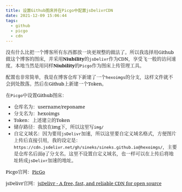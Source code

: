 ```yaml
---
title: 设置Github图床并在Picgo中配置jsDelivrCDN
date: 2021-12-09 15:06:44
tags:
  - github
  - picgo
  - cdn
---
```


<style>
  /* 设置整个页面的字体 */
  html, body, .markdown-body {
    font-family:'Noto Serif', 'Noto Serif CJK SC', 'Noto Serif CJK', 'Source Han Serif SC', ‘Source Han Serif’, source-han-serif-sc, serif;
    font-size: 15px;
  }
</style>

没有什么比把一个博客所有东西都放一块更规整的做法了。所以我选择用Github做这个博客的图床，并采用**Niubility**的`jsDelivr`作为CDN，享受飞一般的访问速度。本地当然是用同样**Niubility**的`Picgo`作为图床上传管理工具。

配置也非常简单，我是在博客仓库下新建了一个`hexoimgs`的分支，这样文件就不会到处散落。然后在Github上新建一个Token。

在`Picgo`中设置Github图床：
- 仓库名为：username/reponame
- 分支名为：hexoimgs
- Token：上述建立的Token
- 储存路径：我放在img下，所以这里写`img/`
- 自定义域名：因为要用`jsDelivr`加速，所以这里要自定义域名格式，方便图片上传后直接引用，我的设定是：`https://cdn.jsdelivr.net/gh/sineks/sineks.github.io@hexoimgs/`，主要是仓库名后面`@`了分支名。这里不设置自定义域名，也一样可以在上传后将地址转成`jsDelivr`加速的地址。

Picgo官网：[PicGo](https://molunerfinn.com/PicGo/)

jsDelivr官网：[jsDelivr - A free, fast, and reliable CDN for open source](https://www.jsdelivr.com/)
